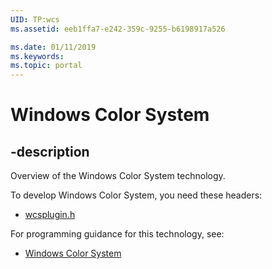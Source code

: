 ```yaml
---
UID: TP:wcs
ms.assetid: eeb1ffa7-e242-359c-9255-b6198917a526

ms.date: 01/11/2019
ms.keywords: 
ms.topic: portal
---
```


# Windows Color System

## -description

Overview of the Windows Color System technology.

To develop Windows Color System, you need these headers:

 * [wcsplugin.h](../wcsplugin/index.md)

For programming guidance for this technology, see:
* [Windows Color System](/windows/desktop/wcs)

